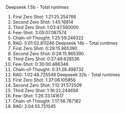 Deepseek 1.5b - Total runtimes
1. First Zero Shot: 1:21:25.254766
2. Second Zero Shot: 1:45:16814
3. Third Zero Shot: 1:03:47.560000
4. Few-Shot: 3:05:07.087574
5. Chain-of-Thought: 1:25:59.246322
6. RAG: 5:01:02.811246
Deepseek 14b - Total runtimes
1. First Zero Shot: 0:29:15.965390
2. Second Zero Shot: 0:29:15.965390
3. Third Zero Shot: 0:27:49.628536
4. Few-Shot: 0:30:00.486346
5. Chain-of-Thought: 0:31:28.498732
6. RAG: 1:02:48.725548
Deepseek 32b - Total runtimes
1. First Zero Shot: 1:37:06.105856
2. Second Zero Shot: 1:12:31.572509
3. Third Zero Shot: 1:16:22.244656
4. Few-Shot: 1:26:33.141617
5. Chain-of-Thought: 1:17:56.787182
6. RAG: 2:04:55.751045